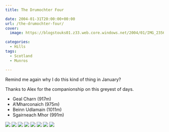 ```yaml
---
title: The Drumochter Four

date: 2004-01-31T20:00:00+00:00
url: /the-drumochter-four/
cover: 
  image: https://blogstouks01.z33.web.core.windows.net/2004/01/IMG_2356.jpg

categories:
  - Hills
tags:
  - Scotland
  - Munros

---
```

Remind me again why I do this kind of thing in January?

Thanks to Alex for the companionship on this greyest of days.

- Geal Charn (917m)
- A’Mharconaich (975m)
- Beinn Udlamain (1011m)
- Sgairneach Mhor (991m)

![](https://blogstouks01.z33.web.core.windows.net/2023/08/IMG_2359.jpg)
![](https://blogstouks01.z33.web.core.windows.net/2023/08/IMG_2352.jpg)
![](https://blogstouks01.z33.web.core.windows.net/2023/08/IMG_2353.jpg)
![](https://blogstouks01.z33.web.core.windows.net/2023/08/IMG_2354.jpg)
![](https://blogstouks01.z33.web.core.windows.net/2023/08/IMG_2355.jpg)
![](https://blogstouks01.z33.web.core.windows.net/2004/01/IMG_2356-1.jpg)
![](https://blogstouks01.z33.web.core.windows.net/2023/08/IMG_2357.jpg)
![](https://blogstouks01.z33.web.core.windows.net/2023/08/IMG_2358.jpg)
